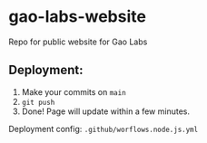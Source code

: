 # gao-labs-website
Repo for public website for Gao Labs

## Deployment:
1. Make your commits on `main`
2. `git push`
3. Done! Page will update within a few minutes.

Deployment config: `.github/worflows.node.js.yml`
